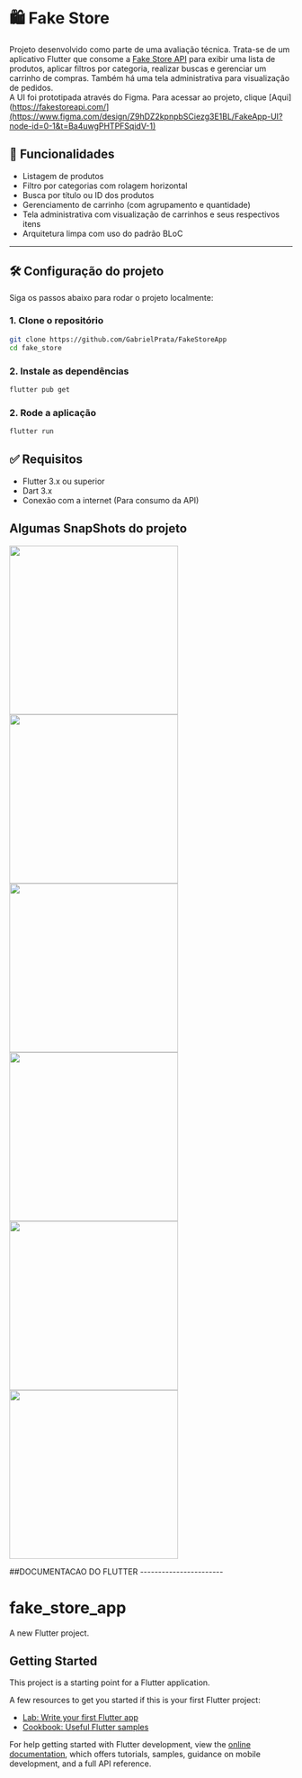 # 🛍️ Fake Store

Projeto desenvolvido como parte de uma avaliação técnica. Trata-se de um aplicativo Flutter que consome a [Fake Store API](https://fakestoreapi.com/) para exibir uma lista de produtos, aplicar filtros por categoria, realizar buscas e gerenciar um carrinho de compras. Também há uma tela administrativa para visualização de pedidos. 
<br>
A UI foi prototipada através do Figma. Para acessar ao projeto, clique [Aqui](https://fakestoreapi.com/](https://www.figma.com/design/Z9hDZ2kpnpbSCiezg3E1BL/FakeApp-UI?node-id=0-1&t=Ba4uwgPHTPFSqidV-1)

## 🚀 Funcionalidades

- Listagem de produtos
- Filtro por categorias com rolagem horizontal
- Busca por título ou ID dos produtos
- Gerenciamento de carrinho (com agrupamento e quantidade)
- Tela administrativa com visualização de carrinhos e seus respectivos itens
- Arquitetura limpa com uso do padrão BLoC

---

## 🛠️ Configuração do projeto

Siga os passos abaixo para rodar o projeto localmente:

### 1. Clone o repositório

```bash
git clone https://github.com/GabrielPrata/FakeStoreApp
cd fake_store
```

### 2. Instale as dependências
```bash
flutter pub get
```

### 2. Rode a aplicação
```bash
flutter run
```

## ✅ Requisitos
- Flutter 3.x ou superior
- Dart 3.x
- Conexão com a internet (Para consumo da API)

## Algumas SnapShots do projeto
<img src="https://github.com/user-attachments/assets/f59367ad-caa6-44e9-beb5-6f7db0ffb90a" width="300"/>
<img src="https://github.com/user-attachments/assets/b4f55ceb-1339-4813-859a-9e5d1a7d88ec" width="300"/>
<img src="https://github.com/user-attachments/assets/5a6fe156-c071-4ac7-8650-b8650686dddd" width="300"/>
<img src="https://github.com/user-attachments/assets/b4bf572f-f6eb-4cb9-a827-90b9c98b34d3" width="300"/>
<img src="https://github.com/user-attachments/assets/a189737e-6a93-46d1-b0b3-77d8ca4b9eca" width="300"/>
<img src="https://github.com/user-attachments/assets/e3861873-085d-4177-b7a1-7b2e207ce86d" width="300"/>







##DOCUMENTACAO DO FLUTTER -----------------------

# fake_store_app

A new Flutter project.

## Getting Started

This project is a starting point for a Flutter application.

A few resources to get you started if this is your first Flutter project:

- [Lab: Write your first Flutter app](https://docs.flutter.dev/get-started/codelab)
- [Cookbook: Useful Flutter samples](https://docs.flutter.dev/cookbook)

For help getting started with Flutter development, view the
[online documentation](https://docs.flutter.dev/), which offers tutorials,
samples, guidance on mobile development, and a full API reference.
